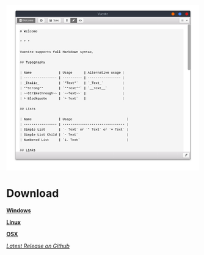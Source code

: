 ![Vuenote Screenshot](vuenote.png)

# Download

**[Windows](https://github.com/ExNG/vuenote/releases/download/latest/vuenote-win32-x64.zip)**

**[Linux](https://github.com/ExNG/vuenote/releases/download/latest/vuenote-linux-x64.zip)**

**[OSX](https://github.com/ExNG/vuenote/releases/download/latest/vuenote-darwin-x64.zip)**

_[Latest Release on Github](https://github.com/ExNG/vuenote/releases/latest)_
